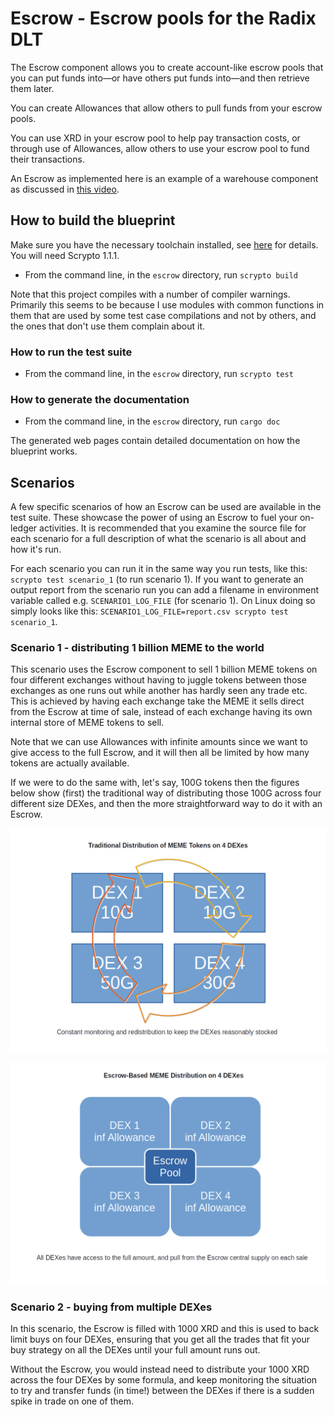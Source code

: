 # Escrow - Escrow pools for the Radix DLT

The Escrow component allows you to create account-like escrow pools
that you can put funds into—or have others put funds into—and then
retrieve them later.

You can create Allowances that allow others to pull funds from your
escrow pools.

You can use XRD in your escrow pool to help pay transaction costs, or
through use of Allowances, allow others to use your escrow pool to
fund their transactions.

An Escrow as implemented here is an example of a warehouse component
as discussed in [this
video](https://www.youtube.com/watch?v=naMAz9o9d2M).

## How to build the blueprint
Make sure you have the necessary toolchain installed, see
[here](https://docs.radixdlt.com/docs/getting-rust-scrypto)
for details. You will need Scrypto 1.1.1.
- From the command line, in the `escrow` directory, run `scrypto build`

Note that this project compiles with a number of compiler warnings.
Primarily this seems to be because I use modules with common functions
in them that are used by some test case compilations and not by
others, and the ones that don't use them complain about it.

### How to run the test suite
- From the command line, in the `escrow` directory, run `scrypto test`

### How to generate the documentation
- From the command line, in the `escrow` directory, run `cargo doc`

The generated web pages contain detailed documentation on how the
blueprint works.

## Scenarios

A few specific scenarios of how an Escrow can be used are available in
the test suite. These showcase the power of using an Escrow to fuel
your on-ledger activities. It is recommended that you examine the
source file for each scenario for a full description of what the
scenario is all about and how it's run.

For each scenario you can run it in the same way you run tests, like
this: `scrypto test scenario_1` (to run scenario 1). If you want to
generate an output report from the scenario run you can add a filename
in environment variable called e.g. `SCENARIO1_LOG_FILE` (for scenario
1). On Linux doing so simply looks like this:
`SCENARIO1_LOG_FILE=report.csv scrypto test scenario_1`.

### Scenario 1 - distributing 1 billion MEME to the world

This scenario uses the Escrow component to sell 1 billion MEME tokens
on four different exchanges without having to juggle tokens between
those exchanges as one runs out while another has hardly seen any
trade etc. This is achieved by having each exchange take the MEME it
sells direct from the Escrow at time of sale, instead of each exchange
having its own internal store of MEME tokens to sell.

Note that we can use Allowances with infinite amounts since we want to
give access to the full Escrow, and it will then all be limited by how
many tokens are actually available.

If we were to do the same with, let's say, 100G tokens then the
figures below show (first) the traditional way of distributing those
100G across four different size DEXes, and then the more
straightforward way to do it with an Escrow.

![Traditional distribution method](img/Traditional%20Distribution%20of%20MEME%20Tokens%20on%204%20DEXes.png)

![Escrow-based distribution method](img/Escrow%20Distribution%20of%20MEME%20Tokens%20on%204%20DEXes.png)

### Scenario 2 - buying from multiple DEXes

In this scenario, the Escrow is filled with 1000 XRD and this is used
to back limit buys on four DEXes, ensuring that you get all the trades
that fit your buy strategy on all the DEXes until your full amount
runs out.

Without the Escrow, you would instead need to distribute your 1000 XRD
across the four DEXes by some formula, and keep monitoring the
situation to try and transfer funds (in time!) between the DEXes if
there is a sudden spike in trade on one of them.
